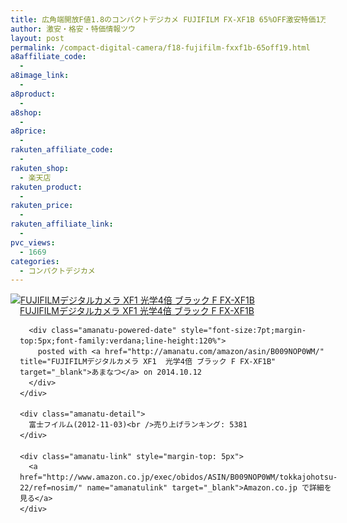 ```yaml
---
title: 広角端開放F値1.8のコンパクトデジカメ FUJIFILM FX-XF1B 65%OFF激安特価1万9千円代！送料無料！
author: 激安・格安・特価情報ツウ
layout: post
permalink: /compact-digital-camera/f18-fujifilm-fxxf1b-65off19.html
a8affiliate_code:
  - 
a8image_link:
  - 
a8product:
  - 
a8shop:
  - 
a8price:
  - 
rakuten_affiliate_code:
  - 
rakuten_shop:
  - 楽天店
rakuten_product:
  - 
rakuten_price:
  - 
rakuten_affiliate_link:
  - 
pvc_views:
  - 1669
categories:
  - コンパクトデジカメ
---
```

<div class="amanatu-box" style="margin-bottom:0px;">
  <div class="amanatu-image" style="float:left;">
    <a href="http://www.amazon.co.jp/exec/obidos/ASIN/B009NOP0WM/tokkajohotsu-22/ref=nosim/" name="amanatulink" target="_blank"><img src="http://i1.wp.com/ecx.images-amazon.com/images/I/41sp79cgS9L._SL160_.jpg?w=546" alt="FUJIFILMデジタルカメラ XF1  光学4倍 ブラック F FX-XF1B" style="border: none;" data-recalc-dims="1" /></a>
  </div>
  
  <div class="amanatu-info" style="float:left;margin-left:15px;line-height:120%">
    <div class="amanatu-name" style="margin-bottom:10px;line-height:120%">
      <a href="http://www.amazon.co.jp/exec/obidos/ASIN/B009NOP0WM/tokkajohotsu-22/ref=nosim/" name="amanatulink" target="_blank">FUJIFILMデジタルカメラ XF1 光学4倍 ブラック F FX-XF1B</a> 
      
      <div class="amanatu-powered-date" style="font-size:7pt;margin-top:5px;font-family:verdana;line-height:120%">
        posted with <a href="http://amanatu.com/amazon/asin/B009NOP0WM/" title="FUJIFILMデジタルカメラ XF1  光学4倍 ブラック F FX-XF1B" target="_blank">あまなつ</a> on 2014.10.12
      </div>
    </div>
    
    <div class="amanatu-detail">
      富士フイルム(2012-11-03)<br />売り上げランキング: 5381
    </div>
    
    <div class="amanatu-link" style="margin-top: 5px">
      <a href="http://www.amazon.co.jp/exec/obidos/ASIN/B009NOP0WM/tokkajohotsu-22/ref=nosim/" name="amanatulink" target="_blank">Amazon.co.jp で詳細を見る</a>
    </div>
  </div>
  
  <div class="amanatu-footer" style="clear: left">
  </div>
</div>